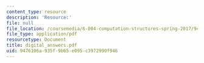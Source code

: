 ```yaml
---
content_type: resource
description: 'Resource:'
file: null
file_location: /coursemedia/6-004-computation-structures-spring-2017/9476106a935f9b65e095c3972990f946_digital_answers.pdf
file_type: application/pdf
resourcetype: Document
title: digital_answers.pdf
uid: 9476106a-935f-9b65-e095-c3972990f946
---
```

